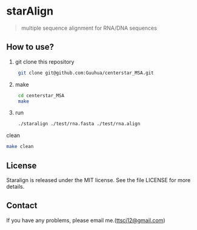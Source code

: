 # starAlign

> multiple sequence alignment for RNA/DNA sequences

## How to use?

1. git clone this repository
   ```bash
    git clone git@github.com:Guuhua/centerstar_MSA.git
   ```

2. make
   ```bash
    cd centerstar_MSA
    make
   ```

3. run
   ```bash
    ./staralign ./test/rna.fasta ./test/rna.align
   ```

clean
```bash
make clean
```

## License

Staralign is released under the MIT license. See the file LICENSE for more details.

## Contact

If you have any problems, please email me.(ttscj12@gmail.com)


